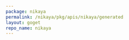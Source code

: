 ```yaml
---
package: nikaya
permalink: /nikaya/pkg/apis/nikaya/generated
layout: goget
repo_name: nikaya
---
```

